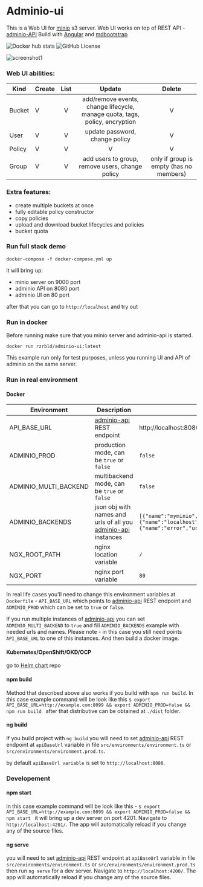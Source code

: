 # Adminio-ui
This is a Web UI for [minio](https://min.io) s3 server.
Web UI works on top of REST API - [adminio-API](https://github.com/rzrbld/adminio-api)
Build with [Angular](https://angular.io) and [mdbootstrap](https://mdbootstrap.com)

![Docker hub stats](https://img.shields.io/docker/pulls/rzrbld/adminio-ui?style=flat-square) ![GitHub License](https://img.shields.io/github/license/rzrbld/adminio-ui?style=flat-square)

![screenshot1](https://raw.githubusercontent.com/rzrbld/adminio-ui/master/images/image.gif)

### Web UI abilities:
| Kind   |      Create      |  List  | Update | Delete |
|--------------|:-----------------------|:-----------:|:-----------:|:-----------:|
| Bucket |  V  | V | add/remove events, change lifecycle, manage quota, tags, policy, encryption | V |
| User | V | V | update password, change policy | V |
| Policy |  V | V | V | V |
| Group |  V | V | add users to group, remove users, change policy | only if group is empty (has no members) |


### Extra features:
- create multiple buckets at once
- fully editable policy constructor
- copy policies
- upload and download bucket lifecycles and policies
- bucket quota

### Run full stack demo

`` docker-compose -f docker-compose.yml up ``

it will bring up:

 - minio server on 9000 port
 - adminio API on 8080 port
 - adminio UI on 80 port

after that you can go to `` http://localhost `` and try out

### Run in docker
Before running make sure that you minio server and adminio-api is started.

`` docker run rzrbld/adminio-ui:latest ``

This example run only for test purposes, unless you running UI and API of adminio on the same server.

### Run in real environment
#### Docker
| Environment | Description | Default |
| --- | --- | --- |
|  API_BASE_URL  | [adminio-api](https://github.com/rzrbld/adminio-api) REST endpoint | http://localhost:8080  |
|  ADMINIO_PROD  |  production mode, can be ``true`` or ``false``  | ``false``  |
|  ADMINIO_MULTI_BACKEND  | multibackend mode, can be ``true`` or ``false``  | ``false``  |
|  ADMINIO_BACKENDS  |  json obj with names and urls of all you [adminio-api](https://github.com/rzrbld/adminio-api) instances  |  ``[{"name":"myminio","url":"http://localhost:8080"},{"name":"localhost","url":"http://localhost:8081"},{"name":"error","url":"http://localhost:8082"}]`` |
|  NGX_ROOT_PATH | nginx location variable | `/` |
|  NGX_PORT | nginx port variable | `80` |

In real life cases you'll need to change this environment variables at `` Dockerfile `` - `` API_BASE_URL `` which points to [adminio-api](https://github.com/rzrbld/adminio-api) REST endpoint and `` ADMINIO_PROD `` which can be set to `` true `` or `` false ``.

If you run multiple instances of [adminio-api](https://github.com/rzrbld/adminio-api) you can set `` ADMINIO_MULTI_BACKEND `` to ``true`` and fill  `` ADMINIO_BACKENDS `` example with needed urls and names. Please note - in this case you still need points ``API_BASE_URL`` to one of this instances. And then build a docker image.
#### Kubernetes/OpenShift/OKD/OCP
go to [Helm chart](https://github.com/rzrbld/adminio-helm) repo

#### npm build
Method that described above also works if you build with `` npm run build ``.
In this case example command will be look like this ``$ export API_BASE_URL=http://example.com:8099 && export ADMINIO_PROD=false && npm run build `` after that distributive can be obtained at `` ./dist `` folder.

#### ng build
If you build project with `` ng build `` you will need to set [adminio-api](https://github.com/rzrbld/adminio-api) REST endpoint at `` apiBaseUrl `` variable in file `` src/environments/environment.ts `` or `` src/environments/environment.prod.ts ``.

by default `` apiBaseUrl variable `` is set to `` http://localhost:8080 ``.

### Developement
#### npm start
in this case example command will be look like this - ``$ export API_BASE_URL=http://example.com:8099 && export ADMINIO_PROD=false && npm start `` it will bring up a dev server on port 4201. Navigate to `http://localhost:4201/`. The app will automatically reload if you change any of the source files.

#### ng serve
you will need to set [adminio-api](https://github.com/rzrbld/adminio-api) REST endpoint at `` apiBaseUrl `` variable in file `` src/environments/environment.ts `` or `` src/environments/environment.prod.ts `` then run `ng serve` for a dev server. Navigate to `http://localhost:4200/`. The app will automatically reload if you change any of the source files.

